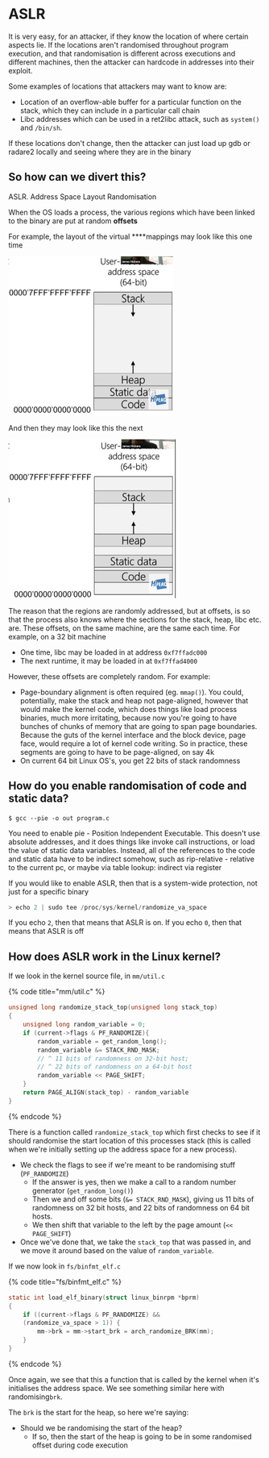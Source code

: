 # ASLR

It is very easy, for an attacker, if they know the location of where certain aspects lie. If the locations aren't randomised throughout program execution, and that randomisation is different across executions and different machines, then the attacker can hardcode in addresses into their exploit.

Some examples of locations that attackers may want to know are:

* Location of an overflow-able buffer for a particular function on the stack, which they can include in a particular call chain
* Libc addresses which can be used in a ret2libc attack, such as `system()` and `/bin/sh`. 

If these locations don't change, then the attacker can just load up gdb or radare2 locally and seeing where they are in the binary

## So how can we divert this?

ASLR. Address Space Layout Randomisation

When the OS loads a process, the various regions which have been linked to the binary are put at random **offsets**

For example, the layout of the virtual ****mappings may look like this one time

![](../../../.gitbook/assets/aslr_1.png)

And then they may look like this the next

![](../../../.gitbook/assets/aslr_2.png)

The reason that the regions are randomly addressed, but at offsets, is so that the process also knows where the sections for the stack, heap, libc etc. are. These offsets, on the same machine, are the same each time. For example, on a 32 bit machine

* One time, libc may be loaded in at address `0xf7ffadc000`
* The next runtime, it may be loaded in at `0xf7ffad4000`

However, these offsets are completely random. For example:

* Page-boundary alignment is often required \(eg. `mmap()`\). You could, potentially, make the stack and heap not page-aligned, however that would make the kernel code, which does things like load process binaries, much more irritating, because now you're going to have bunches of chunks of memory that are going to span page boundaries. Because the guts of the kernel interface and the block device, page face, would require a lot of kernel code writing. So in practice, these segments are going to have to be page-aligned, on say 4k
* On current 64 bit Linux OS's, you get 22 bits of stack randomness

## How do you enable randomisation of code and static data?

```text
$ gcc --pie -o out program.c
```

You need to enable pie - Position Independent Executable. This doesn't use absolute addresses, and it does things like invoke call instructions, or load the value of static data variables. Instead, all of the references to the code and static data have to be indirect somehow, such as rip-relative - relative to the current pc, or maybe via table lookup: indirect via register

If you would like to enable ASLR, then that is a system-wide protection, not just for a specific binary

```c
> echo 2 | sudo tee /proc/sys/kernel/randomize_va_space
```

If you echo `2`, then that means that ASLR is on. If you echo `0`, then that means that ASLR is off

## How does ASLR work in the Linux kernel?

If we look in the kernel source file, in `mm/util.c`

{% code title="mm/util.c" %}
```c
unsigned long randomize_stack_top(unsigned long stack_top)
{
    unsigned long random_variable = 0;
    if (current->flags & PF_RANDOMIZE){
        random_variable = get_random_long();
        random_variable &= STACK_RND_MASK; 
        // ^ 11 bits of randomness on 32-bit host; 
        // ^ 22 bits of randomness on a 64-bit host
        random_variable << PAGE_SHIFT;
    }
    return PAGE_ALIGN(stack_top) - random_variable
}
```
{% endcode %}

There is a function called `randomize_stack_top` which first checks to see if it should randomise the start location of this processes stack \(this is called when we're initially setting up the address space for a new process\). 

* We check the flags to see if we're meant to be randomising stuff \(`PF_RANDOMIZE`\)
  * If the answer is yes, then we make a call to a random number generator \(`get_random_long()`\)
  * Then we and off some bits \(`&= STACK_RND_MASK`\), giving us 11 bits of randomness on 32 bit hosts, and 22 bits of randomness on 64 bit hosts.
  * We then shift that variable to the left by the page amount \(`<< PAGE_SHIFT`\)
* Once we've done that, we take the `stack_top` that was passed in, and we move it around based on the value of `random_variable`.

If we now look in `fs/binfmt_elf.c`

{% code title="fs/binfmt\_elf.c" %}
```c
static int load_elf_binary(struct linux_binrpm *bprm)
{
    if ((current->flags & PF_RANDOMIZE) && 
    (randomize_va_space > 1)) {
        mm->brk = mm->start_brk = arch_randomize_BRK(mm);
    }
}
```
{% endcode %}

Once again, we see that this a function that is called by the kernel when it's initialises the address space. We see something similar here with randomising`brk`.

The `brk` is the start for the heap, so here we're saying:

* Should we be randomising the start of the heap?
  * If so, then the start of the heap is going to be in some randomised offset during code execution


